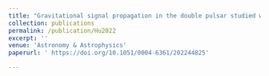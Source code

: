 ```yaml
---
title: "Gravitational signal propagation in the double pulsar studied with the MeerKAT telescope"
collection: publications
permalink: /publication/Hu2022
excerpt: ''
venue: 'Astronomy & Astrophysics'
paperurl: '	https://doi.org/10.1051/0004-6361/202244825'

---
```

